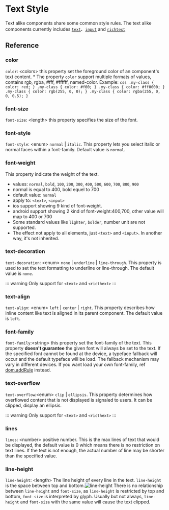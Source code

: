 # Text Style

Text alike components share some common style rules. The text alike components currently includes [`text`](../components/text.html)、[`input`](../components/input.html) and [`richtext`](../components/richtext.html)

## Reference
### color
`color`: &lt;colors&gt; this property set the foreground color of an component's text content.
    * The property `color` support multiple formats of values, contains rgb, rgba, #fff, #ffffff, named-color. Example:
        ```css
        .my-class { color: red; }
        .my-class { color: #f00; }
        .my-class { color: #ff0000; }
        .my-class { color: rgb(255, 0, 0); }
        .my-class { color: rgba(255, 0, 0, 0.5); }
        ```
### font-size
`font-size`: &lt;length&gt; this property specifies the size of the font.

### font-style
`font-style`: &lt;enum&gt; `normal` | `italic`. This property lets you select italic or normal faces within a font-family. Default value is `normal`.

### font-weight
This property indicate the weight of the text.
  * values: `normal`, `bold`, `100`, `200`, `300`, `400`, `500`, `600`, `700`, `800`, `900`
  * normal is equal to 400, bold equel to 700
  * default value: `normal`
  * apply to: `<text>`, `<input>`
  * ios support showing 9 kind of font-weight.
  * android support showing 2 kind of font-weight:400,700, other value will map to 400 or 700
  * Some standard values like `lighter`, `bolder`, number unit are not supported.
  * The effect not apply to all elements, just `<text>` and `<input>`. In another way, it's not inherited.
### text-decoration
`text-decoration`: &lt;enum&gt; `none` | `underline` | `line-through`. This property is used to set the text formatting to underline or line-through. The default value is `none`.

::: warning
Only support for `<text>` and `<ricthext>`
:::

### text-align
`text-align`: &lt;enum&gt; `left` | `center` | `right`. This property describes how inline content like text is aligned in its parent component. The default value is `left`.

### font-family
`font-family`:&lt;string&gt; this property set the font-family of the text. This property **doesn't guarantee** the given font will always be set to the text. If the specified font cannot be found at the device, a typeface fallback will occur and the default typeface will be load. The fallback mechanism may vary in different devices. If you want load your own font-family, ref [dom.addRule](../modules/dom.html) instead.

### text-overflow
`text-overflow`:&lt;enum&gt; `clip` | `ellipsis`. This property determines how overflowed content that is not displayed is signaled to users. It can be clipped, display an ellipsis.

::: warning
Only support for `<text>` and `<ricthext>`
:::

### lines
`lines`: &lt;number&gt; positive number. This is the max lines of text that would be displayed, the default value is 0 which means there is no restriction on text lines. If the text is not enough, the actual number of line may be shorter than the specified value.

### line-height
`line-height`: &lt;length&gt; The line height of every line in the text. `line-height` is the space between top and bottom.![line-height](http://i.stack.imgur.com/LwZJF.png) There is no relationship between `line-height` and `font-size`, as `line-height` is restricted by top and bottom, `font-size` is interpreted by glyph. Usually but not always, `line-height` and `font-size` with the same value will cause the text clipped.
